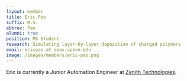 ```yaml
---
layout: member
title: Eric Pao
suffix: M.S.
abbrev: Pao
alumni: true
position: MS Student
research: Simulating layer-by-layer deposition of charged polymers
email: ericpao at seas.upenn.edu
image: /images/members/eric-pao.png
---
```


Eric is currently a Junior Automation Engineer at
[Zenith Technologies](http://www.zenithtechnologies.com/).

